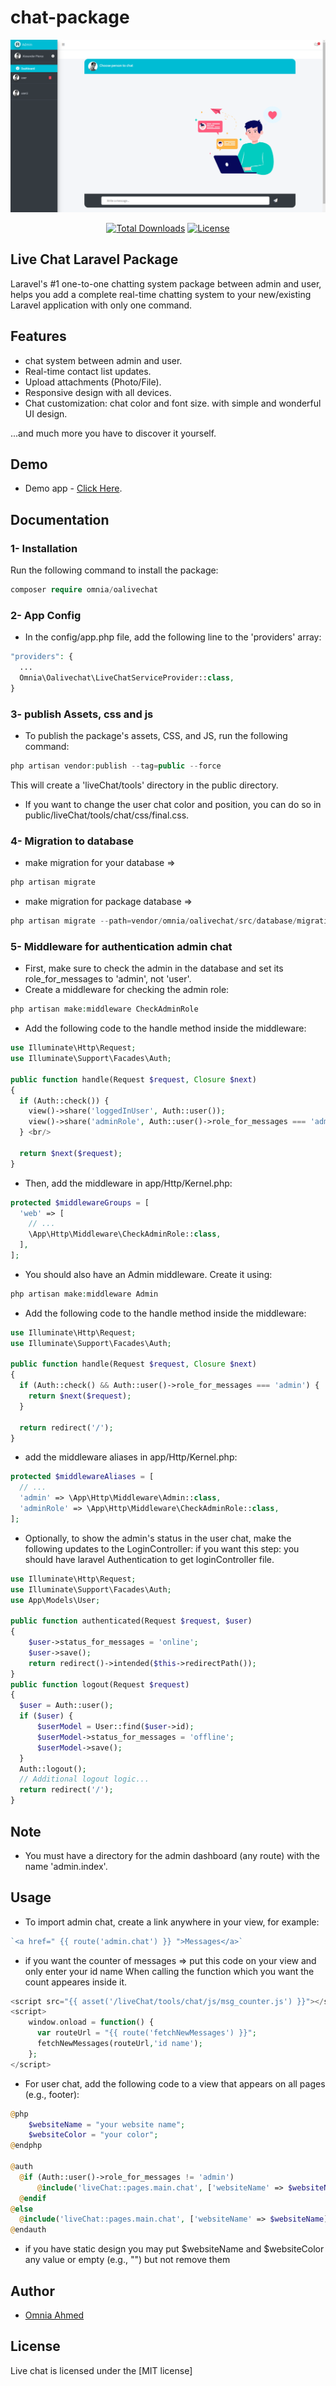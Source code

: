 # chat-package

<p style="text-align:center;width:100%;"><img src="/art/preview.png" alt="Live chat Laravel Package"></p>

<p align="center">
<a href="https://packagist.org/packages/omnia/oalivechat"><img src="https://poser.pugx.org/munafio/chatify/downloads?style=flat-square" alt="Total Downloads"></a>
<a href="https://packagist.org/packages/omnia/oalivechat"><img src="https://poser.pugx.org/munafio/chatify/license?style=flat-square" alt="License"></a>
</p>

## Live Chat Laravel Package

Laravel's #1 one-to-one chatting system package between admin and user, helps you add a complete real-time chatting system to your new/existing Laravel application with only one command.

## Features

- chat system between admin and user.
- Real-time contact list updates.
- Upload attachments (Photo/File).
- Responsive design with all devices.
- Chat customization: chat color and font size.
  with simple and wonderful UI design.

...and much more you have to discover it yourself.

## Demo

- Demo app - [Click Here](https://github.com/OmniaAhmed208/live_chat_demo).

## Documentation

### 1- Installation 

Run the following command to install the package:<br/>
```php
composer require omnia/oalivechat
```
### 2- App Config

- In the config/app.php file, add the following line to the 'providers' array: <br/>
```php
"providers": { 
  ... 
  Omnia\Oalivechat\LiveChatServiceProvider::class, 
}
```
### 3- publish Assets, css and js

- To publish the package's assets, CSS, and JS, run the following command:

```php
php artisan vendor:publish --tag=public --force 
```
This will create a 'liveChat/tools' directory in the public directory. <br/>
- If you want to change the user chat color and position, you can do so in public/liveChat/tools/chat/css/final.css.

### 4- Migration to database

- make migration for your database => 
```php
php artisan migrate
```
- make migration for package database => 
```php
php artisan migrate --path=vendor/omnia/oalivechat/src/database/migrations
```

### 5- Middleware for authentication admin chat

- First, make sure to check the admin in the database and set its role_for_messages to 'admin', not 'user'.
- Create a middleware for checking the admin role: 
```php
php artisan make:middleware CheckAdminRole 
```

- Add the following code to the handle method inside the middleware: 
```php
use Illuminate\Http\Request; 
use Illuminate\Support\Facades\Auth; 

public function handle(Request $request, Closure $next) 
{ 
  if (Auth::check()) { 
    view()->share('loggedInUser', Auth::user()); 
    view()->share('adminRole', Auth::user()->role_for_messages === 'admin'); 
  } <br/>

  return $next($request);
}
```

- Then, add the middleware in app/Http/Kernel.php:  
```php
protected $middlewareGroups = [ 
  'web' => [ 
    // ... 
    \App\Http\Middleware\CheckAdminRole::class, 
  ], 
];
```

- You should also have an Admin middleware. Create it using: 
```php
php artisan make:middleware Admin
```

- Add the following code to the handle method inside the middleware:
```php
use Illuminate\Http\Request; 
use Illuminate\Support\Facades\Auth; 

public function handle(Request $request, Closure $next) 
{ 
  if (Auth::check() && Auth::user()->role_for_messages === 'admin') { 
    return $next($request); 
  } 

  return redirect('/'); 
}
```

- add the middleware aliases in app/Http/Kernel.php: 
```php
protected $middlewareAliases = [ 
  // ... 
  'admin' => \App\Http\Middleware\Admin::class, 
  'adminRole' => \App\Http\Middleware\CheckAdminRole::class, 
]; 
```
- Optionally, to show the admin's status in the user chat, make the following updates to the LoginController:
if you want this step: you should have laravel Authentication to get loginController file.
```php
use Illuminate\Http\Request; 
use Illuminate\Support\Facades\Auth; 
use App\Models\User; 

public function authenticated(Request $request, $user) 
{
    $user->status_for_messages = 'online';
    $user->save();
    return redirect()->intended($this->redirectPath());
}
public function logout(Request $request) 
{
  $user = Auth::user();
  if ($user) { 
      $userModel = User::find($user->id);
      $userModel->status_for_messages = 'offline';
      $userModel->save();
  }
  Auth::logout();
  // Additional logout logic... 
  return redirect('/'); 
}
```

## Note

- You must have a directory for the admin dashboard (any route) with the name 'admin.index'.

## Usage

- To import admin chat, create a link anywhere in your view, for example:
```php
`<a href=" {{ route('admin.chat') }} ">Messages</a>`
```

- if you want the counter of messages => put this code on your view
and only enter your id name When calling the function which you want the count appeares inside it.
```php
<script src="{{ asset('/liveChat/tools/chat/js/msg_counter.js') }}"></script> 
<script>
    window.onload = function() { 
      var routeUrl = "{{ route('fetchNewMessages') }}"; 
      fetchNewMessages(routeUrl,'id name'); 
    }; 
</script> 
```

- For user chat, add the following code to a view that appears on all pages (e.g., footer):<br/>
```php
@php
    $websiteName = "your website name";
    $websiteColor = "your color";
@endphp

@auth 
  @if (Auth::user()->role_for_messages != 'admin') 
      @include('liveChat::pages.main.chat', ['websiteName' => $websiteName], ['chatColor' => $websiteColor]) 
  @endif 
@else 
  @include('liveChat::pages.main.chat', ['websiteName' => $websiteName], ['chatColor' => $websiteColor])
@endauth
```

- if you have static design you may put $websiteName and $websiteColor any value or empty (e.g., "") but not remove them

## Author

- [Omnia Ahmed](https://omnia-ahmed.onrender.com/index)

## License

Live chat is licensed under the [MIT license]
